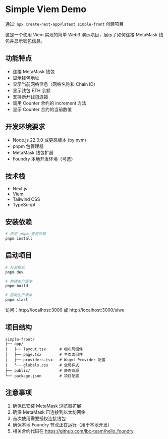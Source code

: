 # Simple Viem Demo

通过: `npx create-next-app@latest simple-front` 创建项目

这是一个使用 Viem 实现的简单 Web3 演示项目，展示了如何连接 MetaMask 钱包并显示钱包信息。

## 功能特点

- 连接 MetaMask 钱包
- 显示钱包地址
- 显示当前网络信息（网络名称和 Chain ID）
- 显示钱包 ETH 余额
- 支持断开钱包连接
- 调用 Counter 合约的 increment 方法
- 显示 Counter 合约的当前数值

## 开发环境要求

- Node.js 22.0.0 或更高版本 (by nvm)
- pnpm 包管理器
- MetaMask 钱包扩展
- Foundry 本地开发环境（可选）

## 技术栈

- Next.js
- Viem
- Tailwind CSS
- TypeScript

## 安装依赖

```bash
# 使用 pnpm 安装依赖
pnpm install
```

## 启动项目

```bash
# 开发模式
pnpm dev

# 构建生产版本
pnpm build

# 启动生产版本
pnpm start
```

访问：http://localhost:3000 或 http://localhost:3000/siwe



## 项目结构

```
simple-front/
├── app/
│   ├── layout.tsx      # 根布局组件
│   ├── page.tsx        # 主页面组件
│   ├── providers.tsx   # Wagmi Provider 配置
│   └── globals.css     # 全局样式
├── public/             # 静态资源
└── package.json        # 项目配置
```

## 注意事项

1. 确保已安装 MetaMask 浏览器扩展
2. 确保 MetaMask 已连接到以太坊网络
3. 首次使用需要授权连接钱包
4. 确保本地 Foundry 节点正在运行（用于本地开发）
5. 相关合约代码在 https://github.com/lbc-team/hello_foundry



